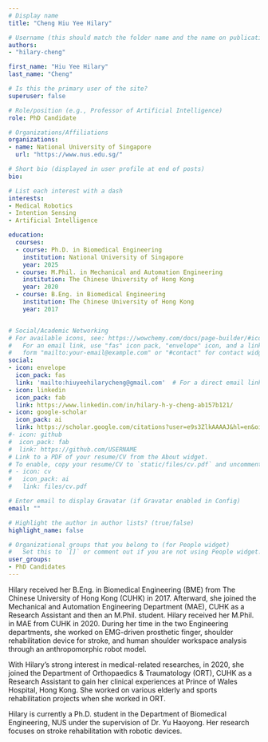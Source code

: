 ```yaml
---
# Display name
title: "Cheng Hiu Yee Hilary"

# Username (this should match the folder name and the name on publications)
authors:
- "hilary-cheng"

first_name: "Hiu Yee Hilary"
last_name: "Cheng"

# Is this the primary user of the site?
superuser: false

# Role/position (e.g., Professor of Artificial Intelligence)
role: PhD Candidate

# Organizations/Affiliations
organizations:
- name: National University of Singapore
  url: "https://www.nus.edu.sg/"

# Short bio (displayed in user profile at end of posts)
bio: 

# List each interest with a dash
interests:
- Medical Robotics
- Intention Sensing
- Artificial Intelligence

education:
  courses:
  - course: Ph.D. in Biomedical Engineering
    institution: National University of Singapore
    year: 2025
  - course: M.Phil. in Mechanical and Automation Engineering
    institution: The Chinese University of Hong Kong
    year: 2020
  - course: B.Eng. in Biomedical Engineering
    institution: The Chinese University of Hong Kong
    year: 2017


# Social/Academic Networking
# For available icons, see: https://wowchemy.com/docs/page-builder/#icons
#   For an email link, use "fas" icon pack, "envelope" icon, and a link in the
#   form "mailto:your-email@example.com" or "#contact" for contact widget.
social:
- icon: envelope
  icon_pack: fas
  link: 'mailto:hiuyeehilarycheng@gmail.com'  # For a direct email link, use "mailto:test@example.org".
- icon: linkedin
  icon_pack: fab
  link: https://www.linkedin.com/in/hilary-h-y-cheng-ab157b121/
- icon: google-scholar
  icon_pack: ai
  link: https://scholar.google.com/citations?user=e9s3ZlkAAAAJ&hl=en&oi=ao
#- icon: github
#  icon_pack: fab
#  link: https://github.com/USERNAME
# Link to a PDF of your resume/CV from the About widget.
# To enable, copy your resume/CV to `static/files/cv.pdf` and uncomment the lines below.
# - icon: cv
#   icon_pack: ai
#   link: files/cv.pdf

# Enter email to display Gravatar (if Gravatar enabled in Config)
email: ""

# Highlight the author in author lists? (true/false)
highlight_name: false

# Organizational groups that you belong to (for People widget)
#   Set this to `[]` or comment out if you are not using People widget.
user_groups:
- PhD Candidates
---
```


Hilary received her B.Eng. in Biomedical Engineering (BME) from The Chinese University of Hong Kong (CUHK) in 2017. Afterward, she joined the Mechanical and Automation Engineering Department (MAE), CUHK as a Research Assistant and then an M.Phil. student. Hilary received her M.Phil. in MAE from CUHK in 2020. During her time in the two Engineering departments, she worked on EMG-driven prosthetic finger, shoulder rehabilitation device for stroke, and human shoulder workspace analysis through an anthropomorphic robot model.

With Hilary’s strong interest in medical-related researches, in 2020, she joined the Department of Orthopaedics & Traumatology (ORT), CUHK as a Research Assistant to gain her clinical experiences at Prince of Wales Hospital, Hong Kong. She worked on various elderly and sports rehabilitation projects when she worked in ORT.

Hilary is currently a Ph.D. student in the Department of Biomedical Engineering, NUS under the supervision of Dr. Yu Haoyong. Her research focuses on stroke rehabilitation with robotic devices.

